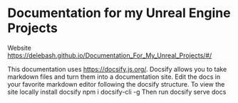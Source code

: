 # Documentation for my Unreal Engine Projects

Website https://delebash.github.io/Documentation_For_My_Unreal_Projects/#/

This documentation uses https://docsify.js.org/.  Docsify allows you to take markdown files and turn them into a documentation site.
Edit the docs in your favorite markdown editor following the docsify structure.
To view the site locally install docsify npm i docsify-cli -g
Then run docsify serve docs
